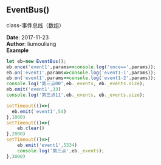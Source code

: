 ## EventBus()
<p>class-事件总线（数组）</p>

**Date**: 2017-11-23  
**Author**: liumouliang  
**Example**  
```javascript
let eb=new EventBus();
eb.once('event1',params=>console.log('once==',params));
eb.on('event1',params=>console.log('event1-1',params));
eb.on('event1',params=>console.log('event1-2',params));
console.log('第三点00',eb._events, eb._events.size);
eb.emit('event1',33)
console.log('第三点11',eb._events, eb._events.size);

setTimeout(()=>{
  eb.emit('event1',54)
},1000)
setTimeout(()=>{
    eb.clear()
},2000)
setTimeout(()=>{
    eb.emit('event1',5334)
    console.log('第三点',eb._events);
},3000)
```
